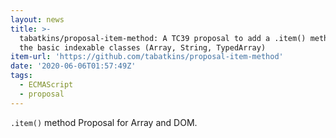 ```yaml
---
layout: news
title: >-
  tabatkins/proposal-item-method: A TC39 proposal to add a .item() method to all
  the basic indexable classes (Array, String, TypedArray)
item-url: 'https://github.com/tabatkins/proposal-item-method'
date: '2020-06-06T01:57:49Z'
tags:
  - ECMAScript
  - proposal
---
```

`.item()` method Proposal for Array and DOM.

